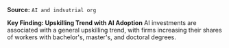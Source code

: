 **Source:** `AI and indsutrial org`

**Key Finding: Upskilling Trend with AI Adoption**
AI investments are associated with a general upskilling trend, with firms increasing their shares of workers with bachelor's, master's, and doctoral degrees.
